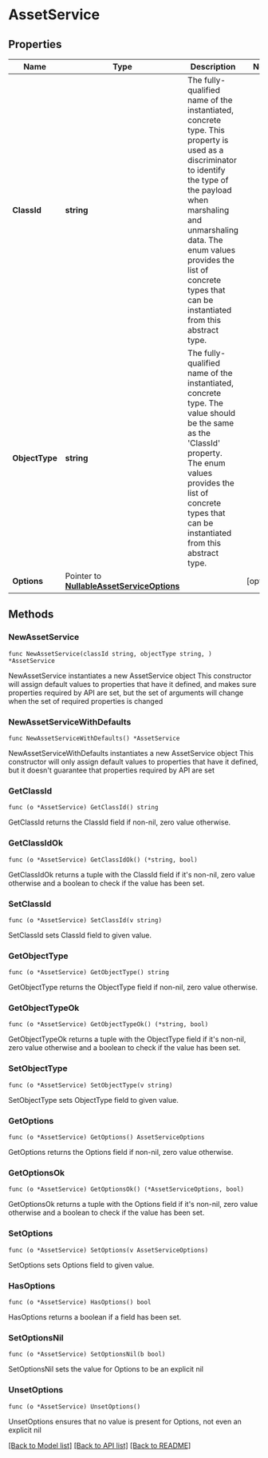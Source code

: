 # AssetService

## Properties

Name | Type | Description | Notes
------------ | ------------- | ------------- | -------------
**ClassId** | **string** | The fully-qualified name of the instantiated, concrete type. This property is used as a discriminator to identify the type of the payload when marshaling and unmarshaling data. The enum values provides the list of concrete types that can be instantiated from this abstract type. | 
**ObjectType** | **string** | The fully-qualified name of the instantiated, concrete type. The value should be the same as the &#39;ClassId&#39; property. The enum values provides the list of concrete types that can be instantiated from this abstract type. | 
**Options** | Pointer to [**NullableAssetServiceOptions**](asset.ServiceOptions.md) |  | [optional] 

## Methods

### NewAssetService

`func NewAssetService(classId string, objectType string, ) *AssetService`

NewAssetService instantiates a new AssetService object
This constructor will assign default values to properties that have it defined,
and makes sure properties required by API are set, but the set of arguments
will change when the set of required properties is changed

### NewAssetServiceWithDefaults

`func NewAssetServiceWithDefaults() *AssetService`

NewAssetServiceWithDefaults instantiates a new AssetService object
This constructor will only assign default values to properties that have it defined,
but it doesn't guarantee that properties required by API are set

### GetClassId

`func (o *AssetService) GetClassId() string`

GetClassId returns the ClassId field if non-nil, zero value otherwise.

### GetClassIdOk

`func (o *AssetService) GetClassIdOk() (*string, bool)`

GetClassIdOk returns a tuple with the ClassId field if it's non-nil, zero value otherwise
and a boolean to check if the value has been set.

### SetClassId

`func (o *AssetService) SetClassId(v string)`

SetClassId sets ClassId field to given value.


### GetObjectType

`func (o *AssetService) GetObjectType() string`

GetObjectType returns the ObjectType field if non-nil, zero value otherwise.

### GetObjectTypeOk

`func (o *AssetService) GetObjectTypeOk() (*string, bool)`

GetObjectTypeOk returns a tuple with the ObjectType field if it's non-nil, zero value otherwise
and a boolean to check if the value has been set.

### SetObjectType

`func (o *AssetService) SetObjectType(v string)`

SetObjectType sets ObjectType field to given value.


### GetOptions

`func (o *AssetService) GetOptions() AssetServiceOptions`

GetOptions returns the Options field if non-nil, zero value otherwise.

### GetOptionsOk

`func (o *AssetService) GetOptionsOk() (*AssetServiceOptions, bool)`

GetOptionsOk returns a tuple with the Options field if it's non-nil, zero value otherwise
and a boolean to check if the value has been set.

### SetOptions

`func (o *AssetService) SetOptions(v AssetServiceOptions)`

SetOptions sets Options field to given value.

### HasOptions

`func (o *AssetService) HasOptions() bool`

HasOptions returns a boolean if a field has been set.

### SetOptionsNil

`func (o *AssetService) SetOptionsNil(b bool)`

 SetOptionsNil sets the value for Options to be an explicit nil

### UnsetOptions
`func (o *AssetService) UnsetOptions()`

UnsetOptions ensures that no value is present for Options, not even an explicit nil

[[Back to Model list]](../README.md#documentation-for-models) [[Back to API list]](../README.md#documentation-for-api-endpoints) [[Back to README]](../README.md)


